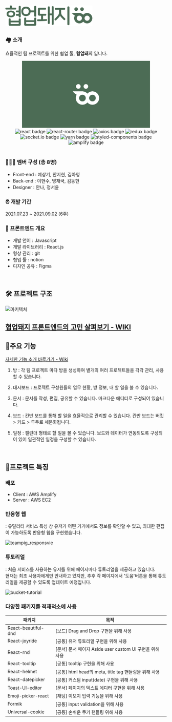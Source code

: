 # <img src="./src/assets/logo/textlogo.svg" alt="협업돼지 로고" />

### 🏘 소개

효율적인 팀 프로젝트를 위한 협업 툴, **협업돼지** 입니다.

<center>
<img src="./public/ogimage.jpg" alt="타이틀 이미지" width="400px" />

<div>
<img src="https://img.shields.io/badge/React-v17.0.2-61DAFB??style=flat-square&logo=React&logoColor=white" alt="react badge" />
<img src="https://img.shields.io/badge/ReactRouter-v5.2.0-CA4245??style=flat-square&logo=React Router&logoColor=white" alt="react-router badge" /> 
<img src="https://img.shields.io/badge/Axios-0.21.1-blue??style=flat-square" alt="axios badge" />
<img src="https://img.shields.io/badge/Redux-4.1.0-764ABC??style=flat-square&logo=Redux&logoColor=white" alt="redux badge" />
 </div>
 <div>
<img src="https://img.shields.io/badge/Socket.io-4.1.3-010101??style=flat-square&logo=Socket.io&logoColor=white" alt="socket.io badge" />
<img src="https://img.shields.io/badge/Yarn-1.22.11-2c8ebb??style=flat-square&logo=Yarn&logoColor=white" alt="yarn badge" />
<img src="https://img.shields.io/badge/StyledComponents-5.3.0-DB7093??style=flat-square&logo=styled-components&logoColor=white" alt="styled-components badge" />
<img src="https://img.shields.io/badge/AWS-Amplify-FF9900??style=flat-square&logo=AWS Amplify&logoColor=white" alt="amplify badge" />
 </div>
 
</center>
 

<br />

### 🏃🏻‍♂️ 멤버 구성 (총 8명)

- Front-end : 예상기, 안지현, 김아영
- Back-end : 이현수, 명재국, 김동현
- Designer : 안나, 정서윤

### ⏰ 개발 기간

2021.07.23 ~ 2021.09.02 (6주)

### 📝 프론트엔드 개요

- 개발 언어 : Javascript
- 개발 라이브러리 : React.js
- 형상 관리 : git
- 협업 툴 : notion
- 디자인 공유 : Figma

<br />

## 🛠 프로젝트 구조
<img src="https://drive.google.com/uc?id=1X-zN6ihUo7mMjZ97NhjLM9nO3W6uPYh0" alt="아키텍처" />

<br />

## <a href="https://github.com/team-pig/pig-frontend/wiki">협업돼지 프론트엔드의 고민 살펴보기 - WIKI</a>

## 🔧주요 기능
<a href="https://github.com/team-pig/pig-frontend/wiki/%E2%9C%A8-%EA%B8%B0%EB%8A%A5-%EC%86%8C%EA%B0%9C">자세한 기능 소개 바로가기 - Wiki</a>

1. 방 : 각 팀 프로젝트 마다 방을 생성하여 별개의 여러 프로젝트들을 각각 관리, 사용할 수 있습니다.

2. 대시보드 : 프로젝트 구성원들의 업무 현황, 방 정보, 내 할 일을 볼 수 있습니다.

3. 문서 : 문서를 작성, 편집, 공유할 수 있습니다. 마크다운 에디터로 구성되어 있습니다.

4. 보드 : 칸반 보드를 통해 할 일을 효율적으로 관리할 수 있습니다. 칸반 보드는 버킷 > 카드 > 투두로 세분화됩니다.

5. 일정 : 캘린더 형태로 할 일을 볼 수 있습니다. 보드와 데이터가 연동되도록 구성되어 있어 일관적인 일정을 구성할 수 있습니다.

<br />


## 🐷프로젝트 특징

### 배포

- Client : AWS Amplify
- Server : AWS EC2

### 반응형 웹

: 유틸리티 서비스 특성 상 유저가 어떤 기기에서도 정보를 확인할 수 있고, 최대한 편집이 가능하도록 반응형 웹을 구현했습니다.

![teampig_responsvie](https://user-images.githubusercontent.com/72782239/132382724-b2cbf1eb-0b35-454f-ad34-2e26969a1a7b.png)



### 튜토리얼
: 처음 서비스를 사용하는 유저를 위해 페이지마다 튜토리얼을 제공하고 있습니다.  
 현재는 최초 사용자에게만 안내하고 있지만, 추후 각 페이지에서 '도움'버튼을 통해 튜토리얼을 제공할 수 있도록 업데이트 예정입니다.
 
![bucket-tutorial](https://user-images.githubusercontent.com/72782239/132382803-cfd95bca-88b2-4df7-8256-e34508ff41a8.png)



### 다양한 패키지를 적재적소에 사용

| 패키지 | 목적 |
|--|--|
| React-beautiful-dnd | [보드] Drag and Drop 구현을 위해 사용 |
| React-joyride | [공통] 유저 튜토리얼 구현을 위해 사용|
| React-rnd | [문서] 문서 페이지 Aside user custom UI 구현을 위해 사용|
| React-tooltip | [공통] tooltip 구현을 위해 사용 |
| React-helmet | [공통] html head의 meta, title tag 핸들링을 위해 사용 |
| React-datepicker | [공통] 커스텀 input(date) 구현을 위해 사용 |
| Toast-UI-editor | [문서] 페이지의 텍스트 에디터 구현을 위해 사용 |
| Emoji-picker-react | [채팅] 이모지 입력 기능을 위해 사용 |
| Formik | [공통] input validation을 위해 사용|
| Universal-cookie | [공통] 손쉬운 쿠키 핸들링 위해 사용|

<br />



